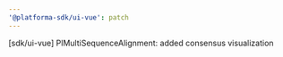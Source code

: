 ```yaml
---
'@platforma-sdk/ui-vue': patch
---
```


[sdk/ui-vue] PlMultiSequenceAlignment: added consensus visualization
